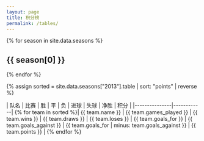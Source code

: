 ```yaml
---
layout: page
title: 积分榜
permalink: /tables/
---
```


{% for season in site.data.seasons %}
## {{ season[0] }}
{% endfor %}

{% assign sorted = site.data.seasons["2013"].table | sort: "points" | reverse %}

| 队名 | 比赛 | 胜 | 平 | 负 | 进球 | 失球 | 净胜 | 积分 |
|---------------|------------|
{% for team in sorted
%}| {{ team.name }} | {{ team.games_played }} | {{ team.wins }} | {{ team.draws }} | {{ team.loses }} | {{ team.goals_for }} | {{ team.goals_against }} | {{ team.goals_for | minus: team.goals_against }} | {{ team.points }} |
{% endfor %}
